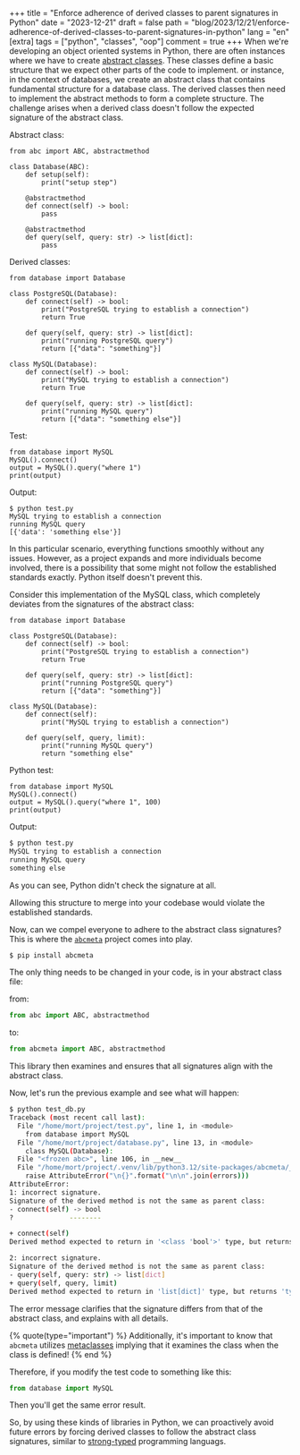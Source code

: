 +++
title = "Enforce adherence of derived classes to parent signatures in Python"
date = "2023-12-21"
draft = false
path = "blog/2023/12/21/enforce-adherence-of-derived-classes-to-parent-signatures-in-python"
lang = "en"
[extra]
tags = ["python", "classes", "oop"]
comment = true
+++
When we're developing an object oriented systems in Python, there are often instances where we have to create [abstract classes](https://en.wikipedia.org/wiki/Abstract_type).
These classes define a basic structure that we expect other parts of the code to implement.
or instance, in the context of databases, we create an abstract class that contains fundamental structure for a database class.
The derived classes then need to implement the abstract methods to form a complete structure.
The challenge arises when a derived class doesn't follow the expected signature of the abstract class.
<!-- more -->

Abstract class:
```python,linenos
from abc import ABC, abstractmethod

class Database(ABC):
    def setup(self):
        print("setup step")

    @abstractmethod
    def connect(self) -> bool:
        pass

    @abstractmethod
    def query(self, query: str) -> list[dict]:
        pass
```

Derived classes:
```python,linenos
from database import Database

class PostgreSQL(Database):
    def connect(self) -> bool:
        print("PostgreSQL trying to establish a connection")
        return True

    def query(self, query: str) -> list[dict]:
        print("running PostgreSQL query")
        return [{"data": "something"}]

class MySQL(Database):
    def connect(self) -> bool:
        print("MySQL trying to establish a connection")
        return True

    def query(self, query: str) -> list[dict]:
        print("running MySQL query")
        return [{"data": "something else"}]
```

Test:
```python,linenos
from database import MySQL
MySQL().connect()
output = MySQL().query("where 1")
print(output)
```

Output:
```bashe
$ python test.py
MySQL trying to establish a connection
running MySQL query
[{'data': 'something else'}]
```

In this particular scenario, everything functions smoothly without any issues.
However, as a project expands and more individuals become involved, there is a possibility that some might not follow the
established standards exactly.
Python itself doesn't prevent this.

Consider this implementation of the MySQL class, which completely deviates from the signatures of the abstract class:

```python,linenos,hl_lines=16 18,hide_lines=3-11
from database import Database

class PostgreSQL(Database):
    def connect(self) -> bool:
        print("PostgreSQL trying to establish a connection")
        return True

    def query(self, query: str) -> list[dict]:
        print("running PostgreSQL query")
        return [{"data": "something"}]

class MySQL(Database):
    def connect(self):
        print("MySQL trying to establish a connection")

    def query(self, query, limit):
        print("running MySQL query")
        return "something else"
```

Python test:
```python,linenos
from database import MySQL
MySQL().connect()
output = MySQL().query("where 1", 100)
print(output)
```
Output:
```bash
$ python test.py
MySQL trying to establish a connection
running MySQL query
something else
```

As you can see, Python didn't check the signature at all.

Allowing this structure to merge into your codebase would violate the established standards.

Now, can we compel everyone to adhere to the abstract class signatures?
This is where the [`abcmeta`](https://github.com/mortymacs/abcmeta) project comes into play.

```bash
$ pip install abcmeta
```

The only thing needs to be changed in your code, is in your abstract class file:

from:
```python
from abc import ABC, abstractmethod
```
to:
```python
from abcmeta import ABC, abstractmethod
```

This library then examines and ensures that all signatures align with the abstract class.

Now, let's run the previous example and see what will happen:

```bash
$ python test_db.py
Traceback (most recent call last):
  File "/home/mort/project/test.py", line 1, in <module>
    from database import MySQL
  File "/home/mort/project/database.py", line 13, in <module>
    class MySQL(Database):
  File "<frozen abc>", line 106, in __new__
  File "/home/mort/project/.venv/lib/python3.12/site-packages/abcmeta/__init__.py", line 198, in __init_subclass__
    raise AttributeError("\n{}".format("\n\n".join(errors)))
AttributeError:
1: incorrect signature.
Signature of the derived method is not the same as parent class:
- connect(self) -> bool
?              --------

+ connect(self)
Derived method expected to return in '<class 'bool'>' type, but returns 'typing.Any'

2: incorrect signature.
Signature of the derived method is not the same as parent class:
- query(self, query: str) -> list[dict]
+ query(self, query, limit)
Derived method expected to return in 'list[dict]' type, but returns 'typing.Any'
```

The error message clarifies that the signature differs from that of the abstract class, and explains with all details.

{% quote(type="important") %}
Additionally, it's important to know that <code>abcmeta</code> utilizes <a href="https://docs.python.org/3/reference/datamodel.html" target="_blank">metaclasses</a>
implying that it examines the class when the class is defined!
{% end %}

Therefore, if you modify the test code to something like this:

```python
from database import MySQL
```

Then you'll get the same error result.

So, by using these kinds of libraries in Python, we can proactively avoid future errors by forcing derived classes to follow
the abstract class signatures, similar to [strong-typed](https://en.wikipedia.org/wiki/Strong_and_weak_typing) programming languags.
